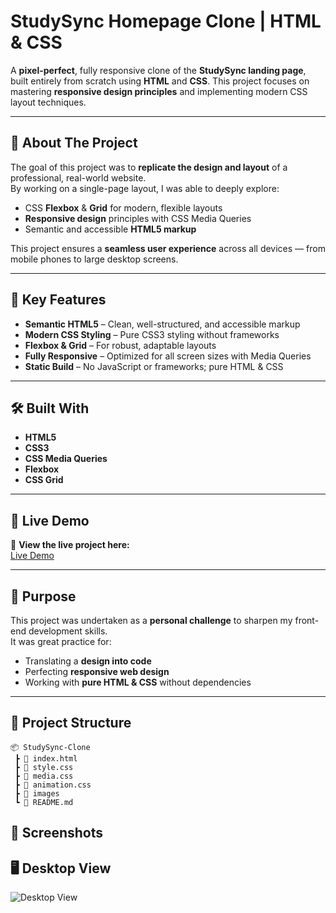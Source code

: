 # StudySync Homepage Clone | HTML & CSS

A **pixel-perfect**, fully responsive clone of the **StudySync landing page**, built entirely from scratch using **HTML** and **CSS**. This project focuses on mastering **responsive design principles** and implementing modern CSS layout techniques.

---

## 🌟 About The Project

The goal of this project was to **replicate the design and layout** of a professional, real-world website.  
By working on a single-page layout, I was able to deeply explore:

- CSS **Flexbox** & **Grid** for modern, flexible layouts  
- **Responsive design** principles with CSS Media Queries  
- Semantic and accessible **HTML5 markup**  

This project ensures a **seamless user experience** across all devices — from mobile phones to large desktop screens.

---

## 🔑 Key Features

- **Semantic HTML5** – Clean, well-structured, and accessible markup  
- **Modern CSS Styling** – Pure CSS3 styling without frameworks  
- **Flexbox & Grid** – For robust, adaptable layouts  
- **Fully Responsive** – Optimized for all screen sizes with Media Queries  
- **Static Build** – No JavaScript or frameworks; pure HTML & CSS  

---

## 🛠️ Built With

- **HTML5**
- **CSS3**
- **CSS Media Queries**
- **Flexbox**
- **CSS Grid**

---

## 🚀 Live Demo

🔗 **View the live project here:**  
[Live Demo](https://anos714.github.io/StudySync-Clone/)

---

## 🎯 Purpose

This project was undertaken as a **personal challenge** to sharpen my front-end development skills.  
It was great practice for:

- Translating a **design into code**
- Perfecting **responsive web design**
- Working with **pure HTML & CSS** without dependencies

---

## 📂 Project Structure

```plaintext
📦 StudySync-Clone
 ┣ 📜 index.html
 ┣ 📜 style.css
 ┣ 📜 media.css
 ┣ 📜 animation.css
 ┣ 📂 images
 ┗ 📜 README.md
```
## 📸 Screenshots
## 🖥 Desktop View
![Desktop View](images/img1.jpg?raw=true "Desktop View")

